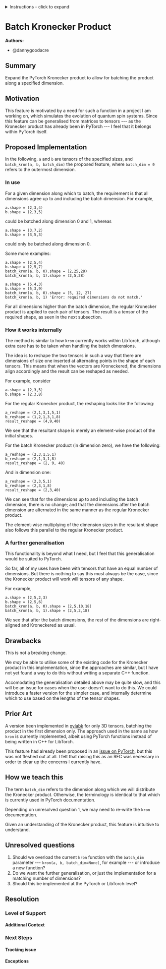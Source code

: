 

<details>
<summary>Instructions - click to expand</summary>

- Fork the rfcs repo: https://github.com/pytorch/rfcs
- Copy `RFC-0000-template.md` to `RFC-00xx-my-feature.md`, or write your own open-ended proposal. Put care into the details.
- Submit a pull request titled `RFC-00xx-my-feature`. 
    - Assign the `draft` label while composing the RFC. You may find it easier to use a WYSIWYG editor (like Google Docs) when working with a few close collaborators; feel free to use whatever platform you like. Ideally this document is publicly visible and is linked to from the PR.
    - When opening the RFC for general discussion, copy your document into the `RFC-00xx-my-feature.md` file on the PR and assign the `commenting` label.
- Build consensus for your proposal, integrate feedback and revise it as needed, and summarize the outcome of the discussion via a [resolution template](https://github.com/pytorch/rfcs/blob/rfc-process/RFC-0000-template.md#resolution).
    - If the RFC is idle here (no activity for 2 weeks), assign the label `stalled` to the PR.
- Once the discussion has settled, assign a new label based on the level of support:
    - `accepted` if a decision has been made in the RFC
    - `draft` if the author needs to rework the RFC’s proposal
    - `shelved` if there are no plans to move ahead with the current RFC’s proposal. We want neither to think about evaluating the proposal
nor about implementing the described feature until some time in the future.
- A state of `accepted` means that the core team has agreed in principle to the proposal, and it is ready for implementation. 
- The author (or any interested developer) should next open a tracking issue on Github corresponding to the RFC.
    - This tracking issue should contain the implementation next steps. Link to this tracking issue on the RFC (in the Resolution > Next Steps section)
- Once all relevant PRs are merged, the RFC’s status label can be finally updated to `closed`.

</details>


# Batch Kronecker Product

**Authors:**
* @dannygoodacre


## **Summary**
Expand the PyTorch Kronecker product to allow for batching the product along a specified dimension.


## **Motivation**

This feature is motivated by a need for such a function in a project I am working on, which simulates the evolution of quantum spin systems. Since this feature can be generalised from matrices to tensors --- as the Kronecker product has already been in PyTorch --- I feel that it belongs within PyTorch itself.


## **Proposed Implementation**
In the following, `a` and `b` are tensors of the specified sizes, and `batch_kron(a, b, batch_dim)` the proposed feature, where `batch_dim = 0` refers to the outermost dimension.

### In use
For a given dimension along which to batch, the requirement is that all dimensions agree up to and including the batch dimension. For example,
```
a.shape = (2,3,4)
b.shape = (2,3,5)
```
could be batched along dimension 0 and 1, whereas
```
a.shape = (3,7,2)
b.shape = (3,5,3)
```
could only be batched along dimension 0.

Some more examples:

```
a.shape = (2,5,4)
b.shape = (2,5,7)
batch_kron(a, b, 0).shape = (2,25,28)
batch_kron(a, b, 1).shape = (2,5,28)

a.shape = (5,4,3)
b.shape = (5,3,9)
batch_kron(a, b, 0).shape = (5, 12, 27)
batch_kron(a, b, 1) 'Error: required dimensions do not match.'
```
For all dimensions higher than the batch dimension, the regular Kronecker product is applied to each pair of tensors. The result is a tensor of the required shape, as seen in the next subsection.

### How it works internally
The method is similar to how `kron` currently works within LibTorch, although extra care has to be taken when handling the batch dimensions. 

The idea is to reshape the two tensors in such a way that there are dimensions of size one inserted at alternating points in the shape of each tensors. This means that when the vectors are Kroneckered, the dimensions align accordingly and the result can be reshaped as needed.

For example, consider 
```
a.shape = (2,3,5)
b.shape = (2,3,8)
```
For the regular Kronecker product, the reshaping looks like the following:
```
a_reshape = (2,1,3,1,5,1)
b_reshape = (1,2,1,3,1,8)
result_reshape = (4,9,40)
```
We see that the resultant shape is merely an element-wise product of the initial shapes.

For the batch Kronecker product (in dimension zero), we have the following:

```
a_reshape = (2,3,1,5,1)
b_reshape = (2,1,3,1,8)
result_reshape = (2, 9, 40)
```

And in dimension one:

```
a_reshape = (2,3,5,1)
b_reshape = (2,3,1,8)
result_reshape = (2,3,40)
```

We can see that for the dimensions up to and including the batch dimension, there is no change; and that the dimensions after the batch dimension are alternated in the same manner as the regular Kronecker product. 

The element-wise multiplying of the dimension sizes in the resultant shape also follows this parallel to the regular Kronecker product.


### A further generalisation

This functionality is beyond what I need, but I feel that this generalisation would be suited to PyTorch.

So far, all of my uses have been with tensors that have an equal number of dimensions. But there is nothing to say this must always be the case, since the Kronecker product will work will tensors of any shape.

For example,
```
a.shape = (2,5,2,3)
b.shape = (2,5,6)
batch_kron(a, b, 0).shape = (2,5,10,18)
batch_kron(a, b, 1).shape = (2,5,2,18)
```
We see that after the batch dimensions, the rest of the dimensions are right-aligned and Kroneckered as usual.


## **Drawbacks**
This is not a breaking change.

We *may* be able to utilise some of the existing code for the Kronecker product in this implementation, since the approaches are similar, but I have not yet found a way to do this without writing a separate C++ function.

Accomodating the generalisation detailed above may be quite slow, and this will be an issue for cases when the user doesn't want to do this. We could introduce a faster version for the simpler case, and internally determine which to use based on the lengths of the tensor shapes.


## **Prior Art**
A version been implemented in [pylabk](https://github.com/yulkang/pylabyk/blob/master/numpytorch.py) for only 3D tensors, batching the product in the first dimension only. The approach used in the same as how `kron` is currently implemented, albeit using PyTorch functions instead of being written in C++ for LibTorch.

This feature had already been proposed in an [issue on PyTorch](https://github.com/pytorch/pytorch/issues/77537), but this was not fleshed out at all. I felt that raising this as an RFC was necessary in order to clear up the concerns I currently have.


## **How we teach this**

The term `batch_dim` refers to the dimension along which we will distribute the Kronecker product. Otherwise, the terminology is identical to that which is currently used in PyTorch documentation.

Depending on unresolved question 1, we may need to re-write the `kron` documentation.

Given an understanding of the Kronecker product, this feature is intuitive to understand.


## **Unresolved questions**
1. Should we overload the current `kron` function with the `batch_dim` parameter --- `kron(a, b, batch_dim=None)`, for example --- or introduce a new function?
2. Do we want the further generalisation, or just the implementation for a matching number of dimensions?
3. Should this be implemented at the PyTorch or LibTorch level?


## Resolution

### Level of Support


#### Additional Context


### Next Steps


#### Tracking issue


#### Exceptions
